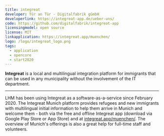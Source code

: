 ```yaml
---
title: integreat
developer: Tür an Tür - Digitalfabrik gGmbH
developerlink: https://integreat-app.de/ueber-uns/
code: https://github.com/digitalfabrik/integreat-app
licensingmodel: open source
license: MIT
linkapplication: https://integreat.app/muenchen/
logo: /logo/integreat_logo.png
tags:
  - application
  - opencore
  - start2020
---
```


**Integreat** is a local and multilingual integration platform for immigrants that can be used in any municipality without the involvement of the IT department.

---

LHM has been using Integreat as a software-as-a-service since February 2020.
The Integreat Munich platform provides refugees and new immigrants with multilingual initial information to help them arrive in Munich and welcome them - both via the free and offline Integreat app (download via Google Play Store or App Store) and at [integreat.app/muenchen/](https://integreat.app/muenchen/).
The overview of Munich's offerings is also a great help for full-time staff and volunteers.
